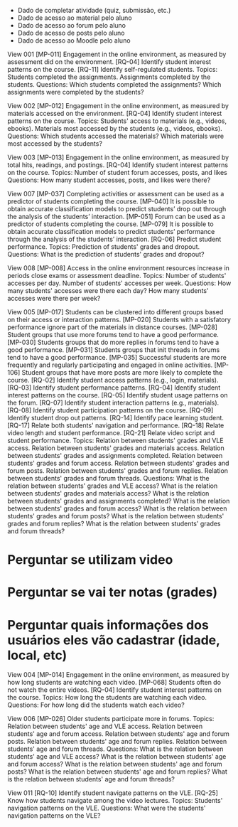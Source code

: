 - Dado de completar atividade (quiz, submissão, etc.)
- Dado de acesso ao material pelo aluno
- Dado de acesso ao forum pelo aluno
- Dado de acesso de posts pelo aluno
- Dado de acesso ao Moodle pelo aluno



View 001
[MP-011] Engagement in the online environment, as measured by assessment did on the environment.
[RQ-04] Identify student interest patterns on the course.
[RQ-11] Identify self-regulated students.
Topics:
Students completed the assignments.
Assignments completed by the students.
Questions:
Which students completed the assignments?
Which assignments were completed by the students?

View 002
[MP-012] Engagement in the online environment, as measured by materials accessed on the environment.
[RQ-04] Identify student interest patterns on the course.
Topics:
Students' access to materials (e.g., videos, ebooks).
Materials most accessed by the students (e.g., videos, ebooks).
Questions:
Which students accessed the materials?
Which materials were most accessed by the students?

View 003
[MP-013] Engagement in the online environment, as measured by total hits, readings, and postings.
[RQ-04] Identify student interest patterns on the course.
Topics:
Number of student forum accesses, posts, and likes
Questions:
How many student accesses, posts, and likes were there?

View 007
[MP-037] Completing activities or assessment can be used as a predictor of students completing the course.
[MP-040] It is possible to obtain accurate classification models to predict students’ drop out through the analysis of the students’ interaction.
[MP-051] Forum can be used as a predictor of students completing the course.
[MP-079] It is possible to obtain accurate classification models to predict students’ performance through the analysis of the students’ interaction.
[RQ-06] Predict student performance.
Topics:
Prediction of students' grades and dropout.
Questions:
What is the prediction of students' grades and dropout?

View 008
[MP-008] Access in the online environment resources increase in periods close exams or assessment deadline.
Topics:
Number of students' accesses per day.
Number of students' accesses per week.
Questions:
How many students' accesses were there each day?
How many students' accesses were there per week?

View 005
[MP-017] Students can be clustered into different groups based on their access or interaction patterns.
[MP-020] Students with a satisfatory performance ignore part of the materials in distance courses.
[MP-028] Student groups that use more forums tend to have a good performance.
[MP-030] Students groups that do more replies in forums tend to have a good performance.
[MP-031] Students groups that init threads in forums tend to have a good performance.
[MP-035] Successful students are more frequently and regularly participating and engaged in online activities.
[MP-106] Student groups that have more posts are more likely to complete the course.
[RQ-02] Identify student access patterns (e.g., login, materials).
[RQ-03] Identify student performance patterns.
[RQ-04] Identify student interest patterns on the course.
[RQ-05] Identify student usage patterns on the forum.
[RQ-07] Identify student interaction patterns (e.g., materials).
[RQ-08] Identify student participation patterns on the course.
[RQ-09] Identify student drop out patterns.
[RQ-14] Identify pace learning student.
[RQ-17] Relate both students' navigation and performance.
[RQ-18] Relate video length and student performance.
[RQ-21] Relate video script and student performance.
Topics:
Relation between students' grades and VLE access.
Relation between students' grades and materials access.
Relation between students' grades and assignments completed.
Relation between students' grades and forum access.
Relation between students' grades and forum posts.
Relation between students' grades and forum replies.
Relation between students' grades and forum threads.
Questions:
What is the relation between students' grades and VLE access?
What is the relation between students' grades and materials access?
What is the relation between students' grades and assignments completed?
What is the relation between students' grades and forum access?
What is the relation between students' grades and forum posts?
What is the relation between students' grades and forum replies?
What is the relation between students' grades and forum threads?

# Perguntar se utilizam video
# Perguntar se vai ter notas (grades)
# Perguntar quais informações dos usuários eles vão cadastrar (idade, local, etc)

View 004
[MP-014] Engagement in the online environment, as measured by how long students are watching each video.
[MP-068] Students often do not watch the entire videos.
[RQ-04] Identify student interest patterns on the course.
Topics:
How long the students are watching each video.
Questions:
For how long did the students watch each video?

View 006
[MP-026] Older students participate more in forums.
Topics:
Relation between students' age and VLE access.
Relation between students' age and forum access.
Relation between students' age and forum posts.
Relation between students' age and forum replies.
Relation between students' age and forum threads.
Questions:
What is the relation between students' age and VLE access?
What is the relation between students' age and forum access?
What is the relation between students' age and forum posts?
What is the relation between students' age and forum replies?
What is the relation between students' age and forum threads?

View 011
[RQ-10] Identify student navigate patterns on the VLE.
[RQ-25] Know how students navigate among the video lectures.
Topics:
Students' navigation patterns on the VLE.
Questions:
What were the students' navigation patterns on the VLE?
